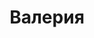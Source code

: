 ---
title: "Валерия"
description: "Привет! Я девушка, которая может подарить мужчине не только интимную, но и эмоциональную близость, стать другом и партнером для романтических встреч. Если нереализованные желания вызывают чувство опустошенности, то такая девушка эскорт, как я поможет осуществить их. Я обладаю привлекательной внешностью и отличной фигурой, благодаря любви к спорту и природным данным.  
 
В число моих хобби входит чтение книг, поэтому могу найти тему для разговора при необходимости. Также красивые девушки эскорт могут стать достойной парой на любом мероприятии, чтобы подчеркнуть статус мужчины и привлечь внимание публики. Пригодится и мое знание английского и высшее образование.  "
Price: "От 1000$"
height: "170"
weight: "51"
age: "23"
folder: valeria
mainImage: 1.webp
images:
  - 2.webp
  - 3.webp
---